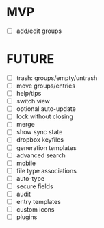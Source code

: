 # MVP

- [ ] add/edit groups

# FUTURE

- [ ] trash: groups/empty/untrash
- [ ] move groups/entries
- [ ] help/tips
- [ ] switch view
- [ ] optional auto-update
- [ ] lock without closing
- [ ] merge
- [ ] show sync state
- [ ] dropbox keyfiles
- [ ] generation templates
- [ ] advanced search
- [ ] mobile
- [ ] file type associations
- [ ] auto-type
- [ ] secure fields
- [ ] audit
- [ ] entry templates
- [ ] custom icons
- [ ] plugins
